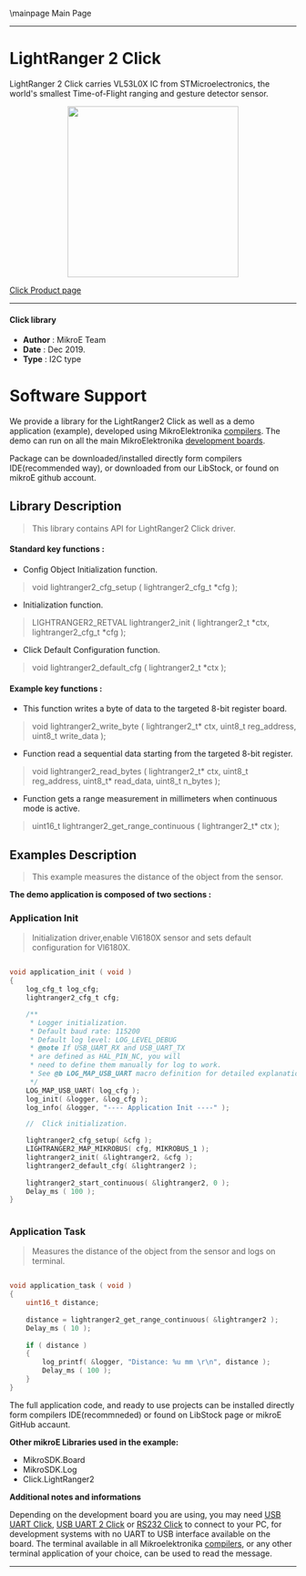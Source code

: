 \mainpage Main Page
 
 

---
# LightRanger 2 Click

LightRanger 2 Click carries VL53L0X IC from STMicroelectronics, the world's 
smallest Time-of-Flight ranging and gesture detector sensor.

<p align="center">
  <img src="https://download.mikroe.com/images/click_for_ide/lightranger2_click.png" height=300px>
</p>

[Click Product page](https://www.mikroe.com/lightranger-2-click)

---


#### Click library 

- **Author**        : MikroE Team
- **Date**          : Dec 2019.
- **Type**          : I2C type


# Software Support

We provide a library for the LightRanger2 Click 
as well as a demo application (example), developed using MikroElektronika 
[compilers](https://shop.mikroe.com/compilers). 
The demo can run on all the main MikroElektronika [development boards](https://shop.mikroe.com/development-boards).

Package can be downloaded/installed directly form compilers IDE(recommended way), or downloaded from our LibStock, or found on mikroE github account. 

## Library Description

> This library contains API for LightRanger2 Click driver.

#### Standard key functions :

- Config Object Initialization function.
> void lightranger2_cfg_setup ( lightranger2_cfg_t *cfg ); 
 
- Initialization function.
> LIGHTRANGER2_RETVAL lightranger2_init ( lightranger2_t *ctx, lightranger2_cfg_t *cfg );

- Click Default Configuration function.
> void lightranger2_default_cfg ( lightranger2_t *ctx );


#### Example key functions :

- This function writes a byte of data to the targeted 8-bit register board.
> void lightranger2_write_byte ( lightranger2_t* ctx, uint8_t reg_address, uint8_t write_data );
 
- Function read a sequential data starting from the targeted 8-bit register.
> void lightranger2_read_bytes ( lightranger2_t* ctx, uint8_t reg_address, uint8_t* read_data, uint8_t n_bytes );

- Function gets a range measurement in millimeters when continuous mode is active.
> uint16_t lightranger2_get_range_continuous ( lightranger2_t* ctx );

## Examples Description

> This example measures the distance of the object from the sensor.

**The demo application is composed of two sections :**

### Application Init 

> Initialization driver,enable Vl6180X sensor and sets default configuration for Vl6180X.

```c

void application_init ( void )
{
    log_cfg_t log_cfg;
    lightranger2_cfg_t cfg;

    /** 
     * Logger initialization.
     * Default baud rate: 115200
     * Default log level: LOG_LEVEL_DEBUG
     * @note If USB_UART_RX and USB_UART_TX 
     * are defined as HAL_PIN_NC, you will 
     * need to define them manually for log to work. 
     * See @b LOG_MAP_USB_UART macro definition for detailed explanation.
     */
    LOG_MAP_USB_UART( log_cfg );
    log_init( &logger, &log_cfg );
    log_info( &logger, "---- Application Init ----" );

    //  Click initialization.

    lightranger2_cfg_setup( &cfg );
    LIGHTRANGER2_MAP_MIKROBUS( cfg, MIKROBUS_1 );
    lightranger2_init( &lightranger2, &cfg );
    lightranger2_default_cfg( &lightranger2 );
    
    lightranger2_start_continuous( &lightranger2, 0 );
    Delay_ms ( 100 );
}
  
```

### Application Task

> Measures the distance of the object from the sensor and logs on terminal.

```c

void application_task ( void )
{
    uint16_t distance;
    
    distance = lightranger2_get_range_continuous( &lightranger2 );
    Delay_ms ( 10 );
    
    if ( distance )
    {
        log_printf( &logger, "Distance: %u mm \r\n", distance );
        Delay_ms ( 100 );
    }
}

```


The full application code, and ready to use projects can be  installed directly form compilers IDE(recommneded) or found on LibStock page or mikroE GitHub accaunt.

**Other mikroE Libraries used in the example:** 

- MikroSDK.Board
- MikroSDK.Log
- Click.LightRanger2

**Additional notes and informations**

Depending on the development board you are using, you may need 
[USB UART Click](https://shop.mikroe.com/usb-uart-click), 
[USB UART 2 Click](https://shop.mikroe.com/usb-uart-2-click) or 
[RS232 Click](https://shop.mikroe.com/rs232-click) to connect to your PC, for 
development systems with no UART to USB interface available on the board. The 
terminal available in all Mikroelektronika 
[compilers](https://shop.mikroe.com/compilers), or any other terminal application 
of your choice, can be used to read the message.



---
